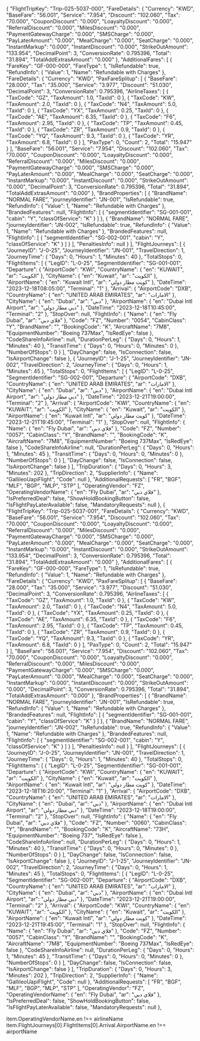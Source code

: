 {
                "FlightTripKey": "Trip-025-5037-000",
                "FareDetails": {
                    "Currency": "KWD",
                    "BaseFare": "56.001",
                    "Service": "7.954",
                    "Discount": "102.060",
                    "Tax": "70.000",
                    "CouponDiscount": "0.000",
                    "LoayaltyDiscount": "0.000",
                    "ReferralDiscount": "0.000",
                    "MilesDiscount": "0.000",
                    "PaymentGatewayCharge": "0.000",
                    "SMSCharge": "0.000",
                    "PayLaterAmount": "0.000",
                    "MealCharge": "0.000",
                    "SeatCharge": "0.000",
                    "InstantMarkup": "0.000",
                    "InstantDiscount": "0.000",
                    "StrikeOutAmount": "133.954",
                    "DecimalPoint": 3,
                    "ConversionRate": 0.795396,
                    "Total": "31.894",
                    "TotalAddExtrasAmount": "0.000"
                },
                "AdditionalFares": [
                    {
                        "FareKey": "GF-000-000",
                        "FareType": 1,
                        "IsRefundable": true,
                        "RefundInfo": {
                            "Value": 1,
                            "Name": "Refundable with Charges"
                        },
                        "FareDetails": {
                            "Currency": "KWD",
                            "PaxFareSplitup": [
                                {
                                    "BaseFare": "28.000",
                                    "Tax": "35.000",
                                    "Service": "3.977",
                                    "Discount": "51.030",
                                    "DecimalPoint": 3,
                                    "ConversionRate": 0.795396,
                                    "AirlineTaxes": [
                                        {
                                            "TaxCode": "GZ",
                                            "TaxAmount": 1.0,
                                            "TaxId": 0
                                        },
                                        {
                                            "TaxCode": "KW",
                                            "TaxAmount": 2.0,
                                            "TaxId": 0
                                        },
                                        {
                                            "TaxCode": "N4",
                                            "TaxAmount": 5.0,
                                            "TaxId": 0
                                        },
                                        {
                                            "TaxCode": "YX",
                                            "TaxAmount": 0.25,
                                            "TaxId": 0
                                        },
                                        {
                                            "TaxCode": "AE",
                                            "TaxAmount": 6.35,
                                            "TaxId": 0
                                        },
                                        {
                                            "TaxCode": "F6",
                                            "TaxAmount": 2.95,
                                            "TaxId": 0
                                        },
                                        {
                                            "TaxCode": "TP",
                                            "TaxAmount": 0.45,
                                            "TaxId": 0
                                        },
                                        {
                                            "TaxCode": "ZR",
                                            "TaxAmount": 0.9,
                                            "TaxId": 0
                                        },
                                        {
                                            "TaxCode": "YQ",
                                            "TaxAmount": 9.3,
                                            "TaxId": 0
                                        },
                                        {
                                            "TaxCode": "YR",
                                            "TaxAmount": 6.8,
                                            "TaxId": 0
                                        }
                                    ],
                                    "PaxType": 0,
                                    "Count": 2,
                                    "Total": "15.947"
                                }
                            ],
                            "BaseFare": "56.001",
                            "Service": "7.954",
                            "Discount": "102.060",
                            "Tax": "70.000",
                            "CouponDiscount": "0.000",
                            "LoayaltyDiscount": "0.000",
                            "ReferralDiscount": "0.000",
                            "MilesDiscount": "0.000",
                            "PaymentGatewayCharge": "0.000",
                            "SMSCharge": "0.000",
                            "PayLaterAmount": "0.000",
                            "MealCharge": "0.000",
                            "SeatCharge": "0.000",
                            "InstantMarkup": "0.000",
                            "InstantDiscount": "0.000",
                            "StrikeOutAmount": "0.000",
                            "DecimalPoint": 3,
                            "ConversionRate": 0.795396,
                            "Total": "31.894",
                            "TotalAddExtrasAmount": "0.000"
                        },
                        "BrandProperties": [
                            {
                                "BrandName": "NORMAL FARE",
                                "journeyIdentifier": "JN-001",
                                "IsRefundable": true,
                                "RefundInfo": {
                                    "Value": 1,
                                    "Name": "Refundable with Charges"
                                },
                                "BrandedFeatures": null,
                                "FlightInfo": [
                                    {
                                        "segmentIdentifier": "SG-001-001",
                                        "cabin": "Y",
                                        "classOfService": "K"
                                    }
                                ]
                            },
                            {
                                "BrandName": "NORMAL FARE",
                                "journeyIdentifier": "JN-002",
                                "IsRefundable": true,
                                "RefundInfo": {
                                    "Value": 1,
                                    "Name": "Refundable with Charges"
                                },
                                "BrandedFeatures": null,
                                "FlightInfo": [
                                    {
                                        "segmentIdentifier": "SG-002-001",
                                        "cabin": "Y",
                                        "classOfService": "K"
                                    }
                                ]
                            }
                        ],
                        "PenaltiesInfo": null
                    }
                ],
                "FlightJourneys": [
                    {
                        "JourneyID": "J-0-25",
                        "JourneyIdentifier": "JN-001",
                        "TravelDirection": 1,
                        "JourneyTime": {
                            "Days": 0,
                            "Hours": 1,
                            "Minutes": 40
                        },
                        "TotalStops": 0,
                        "FlightItems": [
                            {
                                "LegID": "L-0-25",
                                "SegmentIdentifier": "SG-001-001",
                                "Departure": {
                                    "AirportCode": "KWI",
                                    "CountryName": {
                                        "en": "KUWAIT",
                                        "ar": "الكويت"
                                    },
                                    "CityName": {
                                        "en": "Kuwait",
                                        "ar": "الكويت"
                                    },
                                    "AirportName": {
                                        "en": "Kuwait Intl",
                                        "ar": "كويت مطار دولي"
                                    },
                                    "DateTime": "2023-12-18T08:05:00",
                                    "Terminal": "1"
                                },
                                "Arrival": {
                                    "AirportCode": "DXB",
                                    "CountryName": {
                                        "en": "UNITED ARAB EMIRATES",
                                        "ar": "الامارات"
                                    },
                                    "CityName": {
                                        "en": "Dubai",
                                        "ar": "دبي"
                                    },
                                    "AirportName": {
                                        "en": "Dubai Intl Airport",
                                        "ar": "دبي مطار دولي"
                                    },
                                    "DateTime": "2023-12-18T10:45:00",
                                    "Terminal": "2"
                                },
                                "StopOver": null,
                                "FlightInfo": {
                                    "Name": {
                                        "en": "Fly Dubai",
                                        "ar": "فلاي دبي"
                                    },
                                    "Code": "FZ",
                                    "Number": "0054",
                                    "CabinClass": "Y",
                                    "BrandName": "",
                                    "BookingCode": "K",
                                    "AircraftName": "7M8",
                                    "EquipmentNumber": "Boeing 737Max",
                                    "IsRedEye": false
                                },
                                "CodeShareInfoAirline": null,
                                "DurationPerLeg": {
                                    "Days": 0,
                                    "Hours": 1,
                                    "Minutes": 40
                                },
                                "TransitTime": {
                                    "Days": 0,
                                    "Hours": 0,
                                    "Minutes": 0
                                },
                                "NumberOfStops": 0
                            }
                        ],
                        "DayChange": false,
                        "IsConnection": false,
                        "IsAirportChange": false
                    },
                    {
                        "JourneyID": "J-1-25",
                        "JourneyIdentifier": "JN-002",
                        "TravelDirection": 2,
                        "JourneyTime": {
                            "Days": 0,
                            "Hours": 1,
                            "Minutes": 45
                        },
                        "TotalStops": 0,
                        "FlightItems": [
                            {
                                "LegID": "L-0-25",
                                "SegmentIdentifier": "SG-002-001",
                                "Departure": {
                                    "AirportCode": "DXB",
                                    "CountryName": {
                                        "en": "UNITED ARAB EMIRATES",
                                        "ar": "الامارات"
                                    },
                                    "CityName": {
                                        "en": "Dubai",
                                        "ar": "دبي"
                                    },
                                    "AirportName": {
                                        "en": "Dubai Intl Airport",
                                        "ar": "دبي مطار دولي"
                                    },
                                    "DateTime": "2023-12-21T19:00:00",
                                    "Terminal": "2"
                                },
                                "Arrival": {
                                    "AirportCode": "KWI",
                                    "CountryName": {
                                        "en": "KUWAIT",
                                        "ar": "الكويت"
                                    },
                                    "CityName": {
                                        "en": "Kuwait",
                                        "ar": "الكويت"
                                    },
                                    "AirportName": {
                                        "en": "Kuwait Intl",
                                        "ar": "كويت مطار دولي"
                                    },
                                    "DateTime": "2023-12-21T19:45:00",
                                    "Terminal": "1"
                                },
                                "StopOver": null,
                                "FlightInfo": {
                                    "Name": {
                                        "en": "Fly Dubai",
                                        "ar": "فلاي دبي"
                                    },
                                    "Code": "FZ",
                                    "Number": "0057",
                                    "CabinClass": "Y",
                                    "BrandName": "",
                                    "BookingCode": "K",
                                    "AircraftName": "7M8",
                                    "EquipmentNumber": "Boeing 737Max",
                                    "IsRedEye": false
                                },
                                "CodeShareInfoAirline": null,
                                "DurationPerLeg": {
                                    "Days": 0,
                                    "Hours": 1,
                                    "Minutes": 45
                                },
                                "TransitTime": {
                                    "Days": 0,
                                    "Hours": 0,
                                    "Minutes": 0
                                },
                                "NumberOfStops": 0
                            }
                        ],
                        "DayChange": false,
                        "IsConnection": false,
                        "IsAirportChange": false
                    }
                ],
                "TripDuration": {
                    "Days": 0,
                    "Hours": 3,
                    "Minutes": 202
                },
                "TripDirection": 2,
                "SupplierInfo": {
                    "Name": "GallileoUapiFlight",
                    "Code": null
                },
                "AdditionalRequests": [
                    "FR",
                    "BGF",
                    "MLF",
                    "BGP",
                    "MLP",
                    "STP"
                ],
                "OperatingVendor": "FZ",
                "OperatingVendorName": {
                    "en": "Fly Dubai",
                    "ar": "فلاي دبي"
                },
                "IsPreferredDeal": false,
                "ShowHoldBookingButton": false,
                "IsFlightPayLaterAvailable": false,
                "MandatoryRequests": null
            },
            {
                "FlightTripKey": "Trip-025-5037-001",
                "FareDetails": {
                    "Currency": "KWD",
                    "BaseFare": "56.001",
                    "Service": "7.954",
                    "Discount": "102.060",
                    "Tax": "70.000",
                    "CouponDiscount": "0.000",
                    "LoayaltyDiscount": "0.000",
                    "ReferralDiscount": "0.000",
                    "MilesDiscount": "0.000",
                    "PaymentGatewayCharge": "0.000",
                    "SMSCharge": "0.000",
                    "PayLaterAmount": "0.000",
                    "MealCharge": "0.000",
                    "SeatCharge": "0.000",
                    "InstantMarkup": "0.000",
                    "InstantDiscount": "0.000",
                    "StrikeOutAmount": "133.954",
                    "DecimalPoint": 3,
                    "ConversionRate": 0.795396,
                    "Total": "31.894",
                    "TotalAddExtrasAmount": "0.000"
                },
                "AdditionalFares": [
                    {
                        "FareKey": "GF-000-000",
                        "FareType": 1,
                        "IsRefundable": true,
                        "RefundInfo": {
                            "Value": 1,
                            "Name": "Refundable with Charges"
                        },
                        "FareDetails": {
                            "Currency": "KWD",
                            "PaxFareSplitup": [
                                {
                                    "BaseFare": "28.000",
                                    "Tax": "35.000",
                                    "Service": "3.977",
                                    "Discount": "51.030",
                                    "DecimalPoint": 3,
                                    "ConversionRate": 0.795396,
                                    "AirlineTaxes": [
                                        {
                                            "TaxCode": "GZ",
                                            "TaxAmount": 1.0,
                                            "TaxId": 0
                                        },
                                        {
                                            "TaxCode": "KW",
                                            "TaxAmount": 2.0,
                                            "TaxId": 0
                                        },
                                        {
                                            "TaxCode": "N4",
                                            "TaxAmount": 5.0,
                                            "TaxId": 0
                                        },
                                        {
                                            "TaxCode": "YX",
                                            "TaxAmount": 0.25,
                                            "TaxId": 0
                                        },
                                        {
                                            "TaxCode": "AE",
                                            "TaxAmount": 6.35,
                                            "TaxId": 0
                                        },
                                        {
                                            "TaxCode": "F6",
                                            "TaxAmount": 2.95,
                                            "TaxId": 0
                                        },
                                        {
                                            "TaxCode": "TP",
                                            "TaxAmount": 0.45,
                                            "TaxId": 0
                                        },
                                        {
                                            "TaxCode": "ZR",
                                            "TaxAmount": 0.9,
                                            "TaxId": 0
                                        },
                                        {
                                            "TaxCode": "YQ",
                                            "TaxAmount": 9.3,
                                            "TaxId": 0
                                        },
                                        {
                                            "TaxCode": "YR",
                                            "TaxAmount": 6.8,
                                            "TaxId": 0
                                        }
                                    ],
                                    "PaxType": 0,
                                    "Count": 2,
                                    "Total": "15.947"
                                }
                            ],
                            "BaseFare": "56.001",
                            "Service": "7.954",
                            "Discount": "102.060",
                            "Tax": "70.000",
                            "CouponDiscount": "0.000",
                            "LoayaltyDiscount": "0.000",
                            "ReferralDiscount": "0.000",
                            "MilesDiscount": "0.000",
                            "PaymentGatewayCharge": "0.000",
                            "SMSCharge": "0.000",
                            "PayLaterAmount": "0.000",
                            "MealCharge": "0.000",
                            "SeatCharge": "0.000",
                            "InstantMarkup": "0.000",
                            "InstantDiscount": "0.000",
                            "StrikeOutAmount": "0.000",
                            "DecimalPoint": 3,
                            "ConversionRate": 0.795396,
                            "Total": "31.894",
                            "TotalAddExtrasAmount": "0.000"
                        },
                        "BrandProperties": [
                            {
                                "BrandName": "NORMAL FARE",
                                "journeyIdentifier": "JN-001",
                                "IsRefundable": true,
                                "RefundInfo": {
                                    "Value": 1,
                                    "Name": "Refundable with Charges"
                                },
                                "BrandedFeatures": null,
                                "FlightInfo": [
                                    {
                                        "segmentIdentifier": "SG-001-001",
                                        "cabin": "Y",
                                        "classOfService": "K"
                                    }
                                ]
                            },
                            {
                                "BrandName": "NORMAL FARE",
                                "journeyIdentifier": "JN-002",
                                "IsRefundable": true,
                                "RefundInfo": {
                                    "Value": 1,
                                    "Name": "Refundable with Charges"
                                },
                                "BrandedFeatures": null,
                                "FlightInfo": [
                                    {
                                        "segmentIdentifier": "SG-002-001",
                                        "cabin": "Y",
                                        "classOfService": "K"
                                    }
                                ]
                            }
                        ],
                        "PenaltiesInfo": null
                    }
                ],
                "FlightJourneys": [
                    {
                        "JourneyID": "J-0-25",
                        "JourneyIdentifier": "JN-001",
                        "TravelDirection": 1,
                        "JourneyTime": {
                            "Days": 0,
                            "Hours": 1,
                            "Minutes": 40
                        },
                        "TotalStops": 0,
                        "FlightItems": [
                            {
                                "LegID": "L-0-25",
                                "SegmentIdentifier": "SG-001-001",
                                "Departure": {
                                    "AirportCode": "KWI",
                                    "CountryName": {
                                        "en": "KUWAIT",
                                        "ar": "الكويت"
                                    },
                                    "CityName": {
                                        "en": "Kuwait",
                                        "ar": "الكويت"
                                    },
                                    "AirportName": {
                                        "en": "Kuwait Intl",
                                        "ar": "كويت مطار دولي"
                                    },
                                    "DateTime": "2023-12-18T16:20:00",
                                    "Terminal": "1"
                                },
                                "Arrival": {
                                    "AirportCode": "DXB",
                                    "CountryName": {
                                        "en": "UNITED ARAB EMIRATES",
                                        "ar": "الامارات"
                                    },
                                    "CityName": {
                                        "en": "Dubai",
                                        "ar": "دبي"
                                    },
                                    "AirportName": {
                                        "en": "Dubai Intl Airport",
                                        "ar": "دبي مطار دولي"
                                    },
                                    "DateTime": "2023-12-18T19:00:00",
                                    "Terminal": "2"
                                },
                                "StopOver": null,
                                "FlightInfo": {
                                    "Name": {
                                        "en": "Fly Dubai",
                                        "ar": "فلاي دبي"
                                    },
                                    "Code": "FZ",
                                    "Number": "0060",
                                    "CabinClass": "Y",
                                    "BrandName": "",
                                    "BookingCode": "K",
                                    "AircraftName": "73H",
                                    "EquipmentNumber": "Boeing 737",
                                    "IsRedEye": false
                                },
                                "CodeShareInfoAirline": null,
                                "DurationPerLeg": {
                                    "Days": 0,
                                    "Hours": 1,
                                    "Minutes": 40
                                },
                                "TransitTime": {
                                    "Days": 0,
                                    "Hours": 0,
                                    "Minutes": 0
                                },
                                "NumberOfStops": 0
                            }
                        ],
                        "DayChange": false,
                        "IsConnection": false,
                        "IsAirportChange": false
                    },
                    {
                        "JourneyID": "J-1-25",
                        "JourneyIdentifier": "JN-002",
                        "TravelDirection": 2,
                        "JourneyTime": {
                            "Days": 0,
                            "Hours": 1,
                            "Minutes": 45
                        },
                        "TotalStops": 0,
                        "FlightItems": [
                            {
                                "LegID": "L-0-25",
                                "SegmentIdentifier": "SG-002-001",
                                "Departure": {
                                    "AirportCode": "DXB",
                                    "CountryName": {
                                        "en": "UNITED ARAB EMIRATES",
                                        "ar": "الامارات"
                                    },
                                    "CityName": {
                                        "en": "Dubai",
                                        "ar": "دبي"
                                    },
                                    "AirportName": {
                                        "en": "Dubai Intl Airport",
                                        "ar": "دبي مطار دولي"
                                    },
                                    "DateTime": "2023-12-21T19:00:00",
                                    "Terminal": "2"
                                },
                                "Arrival": {
                                    "AirportCode": "KWI",
                                    "CountryName": {
                                        "en": "KUWAIT",
                                        "ar": "الكويت"
                                    },
                                    "CityName": {
                                        "en": "Kuwait",
                                        "ar": "الكويت"
                                    },
                                    "AirportName": {
                                        "en": "Kuwait Intl",
                                        "ar": "كويت مطار دولي"
                                    },
                                    "DateTime": "2023-12-21T19:45:00",
                                    "Terminal": "1"
                                },
                                "StopOver": null,
                                "FlightInfo": {
                                    "Name": {
                                        "en": "Fly Dubai",
                                        "ar": "فلاي دبي"
                                    },
                                    "Code": "FZ",
                                    "Number": "0057",
                                    "CabinClass": "Y",
                                    "BrandName": "",
                                    "BookingCode": "K",
                                    "AircraftName": "7M8",
                                    "EquipmentNumber": "Boeing 737Max",
                                    "IsRedEye": false
                                },
                                "CodeShareInfoAirline": null,
                                "DurationPerLeg": {
                                    "Days": 0,
                                    "Hours": 1,
                                    "Minutes": 45
                                },
                                "TransitTime": {
                                    "Days": 0,
                                    "Hours": 0,
                                    "Minutes": 0
                                },
                                "NumberOfStops": 0
                            }
                        ],
                        "DayChange": false,
                        "IsConnection": false,
                        "IsAirportChange": false
                    }
                ],
                "TripDuration": {
                    "Days": 0,
                    "Hours": 3,
                    "Minutes": 202
                },
                "TripDirection": 2,
                "SupplierInfo": {
                    "Name": "GallileoUapiFlight",
                    "Code": null
                },
                "AdditionalRequests": [
                    "FR",
                    "BGF",
                    "MLF",
                    "BGP",
                    "MLP",
                    "STP"
                ],
                "OperatingVendor": "FZ",
                "OperatingVendorName": {
                    "en": "Fly Dubai",
                    "ar": "فلاي دبي"
                },
                "IsPreferredDeal": false,
                "ShowHoldBookingButton": false,
                "IsFlightPayLaterAvailable": false,
                "MandatoryRequests": null
            },

item.OperatingVendorName.en !== airlineName
item.FlightJourneys[0].FlightItems[0].Arrival.AirportName.en !== airportName
